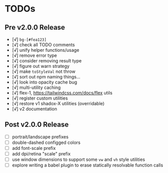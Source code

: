 # TODOs

## Pre v2.0.0 Release

- [√] `bg-[#fea123]`
- [√] check all TODO comments
- [√] unify helper functions/usage
- [√] remove error type
- [√] consider removing result type
- [√] figure out warn strategy
- [√] make `toStyleVal` not throw
- [√] sort out npm naming things...
- [√] look into opacity cache bug
- [√] multi-utility caching
- [√] flex-1, https://tailwindcss.com/docs/flex utils
- [√] register custom utilities
- [√] restore v1 shadox-X utilities (overridable)
- [√] v2 documentation

## Post v2.0.0 Release

- [ ] portrait/landscape prefixes
- [ ] double-dashed configged colors
- [ ] add font-scale prefix
- [ ] add dpi/retina "scale" prefix
- [ ] use window dimensions to support some `vw` and `vh` style utilities
- [ ] explore writing a babel plugin to erase statically resolvable function calls
